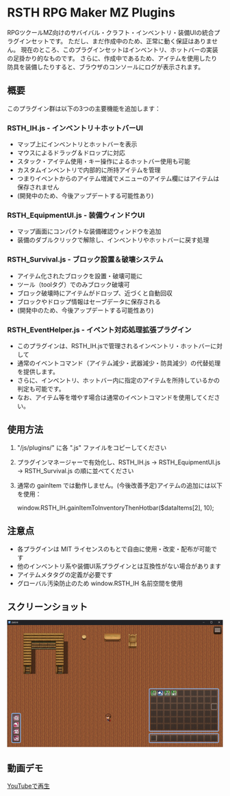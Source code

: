 # RSTH RPG Maker MZ Plugins

RPGツクールMZ向けのサバイバル・クラフト・インベントリ・装備UIの統合プラグインセットです。
ただし、まだ作成中のため、正常に動く保証はありません。
現在のところ、このプラグインセットはインベントリ、ホットバーの実装の足掛かり的なものです。
さらに、作成中であるため、アイテムを使用したり防具を装備したりすると、ブラウザのコンソールにログが表示されます。

## 概要

このプラグイン群は以下の3つの主要機能を追加します：

### RSTH_IH.js - インベントリ＋ホットバーUI
- マップ上にインベントリとホットバーを表示
- マウスによるドラッグ＆ドロップに対応
- スタック・アイテム使用・キー操作によるホットバー使用も可能
- カスタムインベントリで内部的に所持アイテムを管理
- つまりイベントからのアイテム増減でメニューのアイテム欄にはアイテムは保存されません
- (開発中のため、今後アップデートする可能性あり)

### RSTH_EquipmentUI.js - 装備ウィンドウUI
- マップ画面にコンパクトな装備確認ウィンドウを追加
- 装備のダブルクリックで解除し、インベントリやホットバーに戻す処理

### RSTH_Survival.js - ブロック設置＆破壊システム
- アイテム化されたブロックを設置・破壊可能に
- ツール（toolタグ）でのみブロック破壊可
- ブロック破壊時にアイテムがドロップ、近づくと自動回収
- ブロックやドロップ情報はセーブデータに保存される
- (開発中のため、今後アップデートする可能性あり)

### RSTH_EventHelper.js - イベント対応処理拡張プラグイン
- このプラグインは、RSTH_IH.jsで管理されるインベントリ・ホットバーに対して
- 通常のイベントコマンド（アイテム減少・武器減少・防具減少）の代替処理を提供します。
- さらに、インベントリ、ホットバー内に指定のアイテムを所持しているかの判定も可能です。
- なお、アイテム等を増やす場合は通常のイベントコマンドを使用してください。

## 使用方法

1. "/js/plugins/" に各 ".js" ファイルをコピーしてください
2. プラグインマネージャーで有効化し、RSTH_IH.js → RSTH_EquipmentUI.js → RSTH_Survival.js の順に並べてください
3. 通常の gainItem では動作しません。(今後改善予定)アイテムの追加には以下を使用：

    window.RSTH_IH.gainItemToInventoryThenHotbar($dataItems[2], 10);

## 注意点

- 各プラグインは MIT ライセンスのもとで自由に使用・改変・配布が可能です
- 他のインベントリ系や装備UI系プラグインとは互換性がない場合があります
- アイテムメタタグの定義が必要です
- グローバル汚染防止のため window.RSTH_IH 名前空間を使用

## スクリーンショット

![プラグイン動作イメージ](./images/demo_ui.png)

## 動画デモ

[YouTubeで再生](https://www.youtube.com/watch?v=SlF3OF6g5ww)
